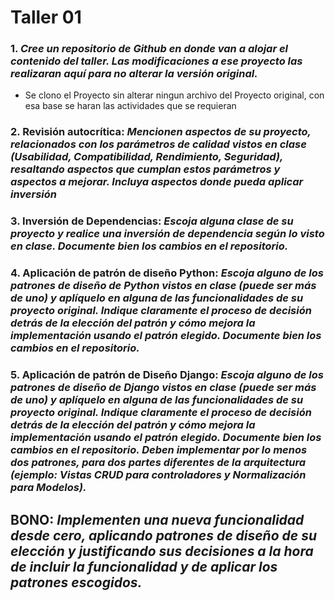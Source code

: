 # Taller 01

### 1.  *Cree un repositorio de Github en donde van a alojar el contenido del taller. Las modificaciones a ese proyecto las realizaran aquí para no alterar la versión original.*
- Se clono el Proyecto sin alterar ningun archivo del Proyecto original, con esa base se haran las actividades que se requieran
### 2.  **Revisión autocrítica**:  *Mencionen aspectos de su proyecto, relacionados con los parámetros de calidad vistos en clase (Usabilidad, Compatibilidad, Rendimiento, Seguridad), resaltando aspectos que cumplan estos parámetros y aspectos a mejorar. Incluya aspectos donde pueda aplicar inversión*

### 3.   **Inversión de Dependencias**: *Escoja alguna clase de su proyecto y realice una inversión de dependencia según lo visto en clase. Documente bien los cambios en el repositorio.*

### 4.   **Aplicación de patrón de diseño Python**: *Escoja alguno de los patrones de diseño de Python vistos en clase (puede ser más de uno) y aplíquelo en alguna de las funcionalidades de su proyecto original. Indique claramente el proceso de decisión detrás de la elección del patrón y cómo mejora la implementación usando el patrón elegido. Documente bien los cambios en el repositorio.*

### 5.   **Aplicación de patrón de Diseño Django**: *Escoja alguno de los patrones de diseño de Django vistos en clase (puede ser más de uno) y aplíquelo en alguna de las funcionalidades de su proyecto original. Indique claramente el proceso de decisión detrás de la elección del patrón y cómo mejora la implementación usando el patrón elegido. Documente bien los cambios en el repositorio. Deben implementar por lo menos dos patrones, para dos partes diferentes de la arquitectura (ejemplo: Vistas CRUD para controladores y Normalización para Modelos).*

##   **BONO**: *Implementen una nueva funcionalidad desde cero, aplicando patrones de diseño de su elección y justificando sus decisiones a la hora de incluir la funcionalidad y de aplicar los patrones escogidos.*
